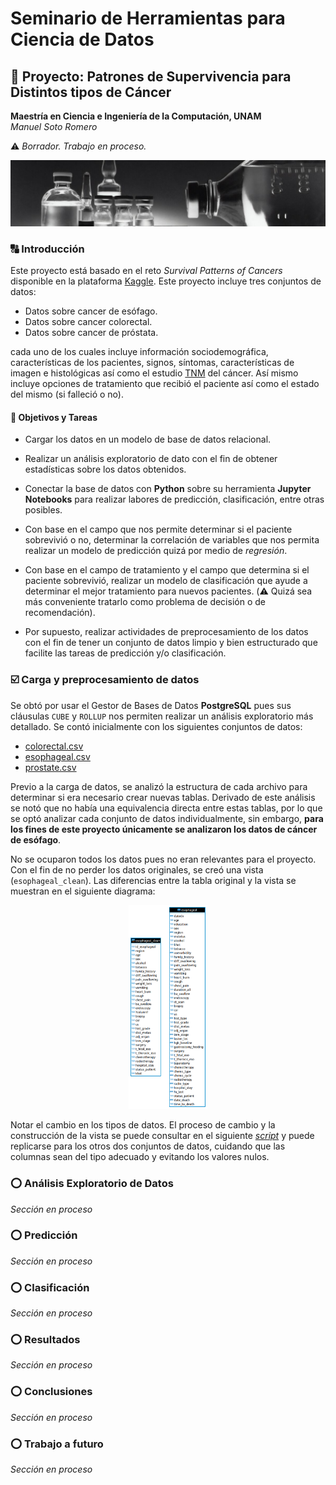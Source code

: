 # Seminario de Herramientas para Ciencia de Datos
## :rocket: Proyecto: Patrones de Supervivencia para Distintos tipos de Cáncer
**Maestría en Ciencia e Ingeniería de la Computación, UNAM**   
*Manuel Soto Romero*   

:warning: *Borrador. Trabajo en proceso.*

![imagen](imagenes/dataset-card.jpg)

### :capital_abcd: Introducción
Este proyecto está basado en el reto *Survival Patterns of Cancers* disponible en la plataforma [Kaggle](https://www.kaggle.com/saurabhshahane/survival-patterns-of-cancers).
Este proyecto incluye tres conjuntos de datos:

- Datos sobre cancer de esófago.
- Datos sobre cancer colorectal.
- Datos sobre cancer de próstata.

cada uno de los cuales incluye información sociodemográfica, características de los pacientes, signos, síntomas, 
características de imagen e histológicas así como el estudio [TNM](https://en.wikipedia.org/wiki/TNM_staging_system) del 
cáncer. Así mismo incluye opciones de tratamiento que recibió el paciente así como el estado del mismo (si falleció o
no).

#### :dart: Objetivos y Tareas

- Cargar los datos en un modelo de base de datos relacional.

- Realizar un análisis exploratorio de dato con el fin de obtener estadísticas sobre los datos obtenidos.

- Conectar la base de datos con __Python__ sobre su herramienta __Jupyter Notebooks__ para realizar labores de 
  predicción, clasificación, entre otras posibles.

- Con base en el campo que nos permite determinar si el paciente sobrevivió o no, determinar la correlación de variables
  que nos permita realizar un modelo de predicción quizá por medio de *regresión*.

- Con base en el campo de tratamiento y el campo que determina si el paciente sobrevivió, realizar un modelo de 
  clasificación que ayude a determinar el mejor tratamiento para nuevos pacientes. (:warning: Quizá sea más conveniente
  tratarlo como problema de decisión o de recomendación).

- Por supuesto, realizar actividades de preprocesamiento de los datos con el fin de tener un conjunto de datos limpio
  y bien estructurado que facilite las tareas de predicción y/o clasificación.

### :ballot_box_with_check: Carga y preprocesamiento de datos

Se obtó por usar el Gestor de Bases de Datos __PostgreSQL__ pues sus cláusulas `CUBE` y `ROLLUP` nos permiten realizar
un análisis exploratorio más detallado. Se contó inicialmente con los siguientes conjuntos de datos:

- [colorectal.csv](datasets/colorectal.csv)
- [esophageal.csv](datasets/esophageal.csv)
- [prostate.csv](datasets/postate.csv)

Previo a la carga de datos, se analizó la estructura de cada archivo para determinar si era necesario crear nuevas 
tablas. Derivado de este análisis se notó que no había una equivalencia directa entre estas tablas, por lo que se optó analizar cada conjunto de datos individualmente, sin embargo, **para los fines de este proyecto únicamente se analizaron los datos de cáncer de esófago**.

No se ocuparon todos los datos pues no eran relevantes para el proyecto. Con el fin de no perder los datos originales, se creó una vista (`esophageal_clean`). Las diferencias entre la tabla original y la vista se muestran en el siguiente diagrama:

<center><img src="imagenes/base.png" width="25%" height="25%"></center>

Notar el cambio en los tipos de datos. El proceso de cambio y la construcción de la vista se puede consultar en el siguiente [*script*](limpieza/esophageal.sql) y puede replicarse para los otros dos conjuntos de datos, cuidando que las columnas sean del tipo adecuado y evitando los valores nulos.

### :o: Análisis Exploratorio de Datos

*Sección en proceso*

### :o: Predicción

*Sección en proceso*

### :o: Clasificación

*Sección en proceso*

### :o: Resultados

*Sección en proceso*

### :o: Conclusiones

*Sección en proceso*

### :o: Trabajo a futuro

*Sección en proceso*
